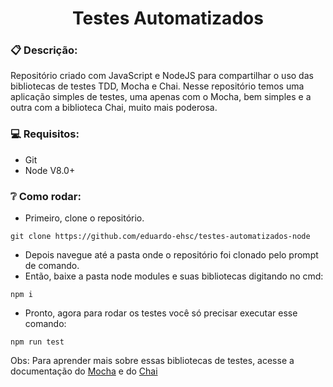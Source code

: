 <h1 align="center">Testes Automatizados</h1>

### :clipboard: Descrição:

Repositório criado com JavaScript e NodeJS para compartilhar o uso das bibliotecas de testes TDD, Mocha e Chai.
Nesse repositório temos uma aplicação simples de testes, uma apenas com o Mocha, bem simples e a outra com a biblioteca Chai, muito mais poderosa.

### :computer: Requisitos:

* Git
* Node V8.0+

### :grey_question: Como rodar:

* Primeiro, clone o repositório.
```
git clone https://github.com/eduardo-ehsc/testes-automatizados-node
```
* Depois navegue até a pasta onde o repositório foi clonado pelo prompt de comando.
* Então, baixe a pasta node modules e suas bibliotecas digitando no cmd:
```
npm i
```
* Pronto, agora para rodar os testes você só precisar executar esse comando:
```
npm run test
```

Obs: Para aprender mais sobre essas bibliotecas de testes, acesse a documentação do [Mocha](https://mochajs.org/) e do [Chai](https://www.chaijs.com/) 
